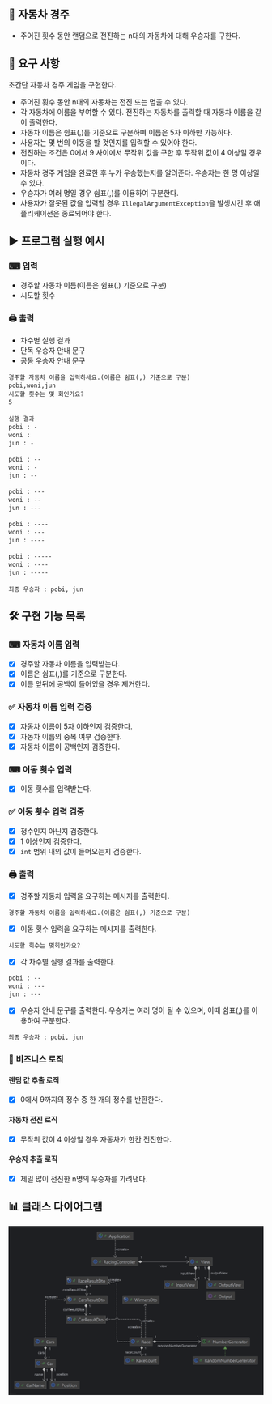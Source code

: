 🚗 자동차 경주
---
+ 주어진 횟수 동안 랜덤으로 전진하는 n대의 자동차에 대해 우승자를 구한다.

🔎 요구 사항
---  
초간단 자동차 경주 게임을 구현한다.
+ 주어진 횟수 동안 n대의 자동차는 전진 또는 멈출 수 있다.
+ 각 자동차에 이름을 부여할 수 있다. 전진하는 자동차를 출력할 때 자동차 이름을 같이 출력한다.
+ 자동차 이름은 쉼표(,)를 기준으로 구분하며 이름은 5자 이하만 가능하다.
+ 사용자는 몇 번의 이동을 할 것인지를 입력할 수 있어야 한다.
+ 전진하는 조건은 0에서 9 사이에서 무작위 값을 구한 후 무작위 값이 4 이상일 경우이다.
+ 자동차 경주 게임을 완료한 후 누가 우승했는지를 알려준다. 우승자는 한 명 이상일 수 있다.
+ 우승자가 여러 명일 경우 쉼표(,)를 이용하여 구분한다.
+ 사용자가 잘못된 값을 입력할 경우 `IllegalArgumentException`을 발생시킨 후 애플리케이션은 종료되어야 한다.

▶ 프로그램 실행 예시
---
### ⌨ 입력
+ 경주할 자동차 이름(이름은 쉼표(,) 기준으로 구분)
+ 시도할 횟수
### 🖨 출력 
+ 차수별 실행 결과
+ 단독 우승자 안내 문구
+ 공동 우승자 안내 문구

```
경주할 자동차 이름을 입력하세요.(이름은 쉼표(,) 기준으로 구분)
pobi,woni,jun
시도할 횟수는 몇 회인가요?
5

실행 결과
pobi : -
woni : 
jun : -

pobi : --
woni : -
jun : --

pobi : ---
woni : --
jun : ---

pobi : ----
woni : ---
jun : ----

pobi : -----
woni : ----
jun : -----

최종 우승자 : pobi, jun
```

🛠 구현 기능 목록
---
### ⌨ 자동차 이름 입력
+ [x] 경주할 자동차 이름을 입력받는다.
+ [x] 이름은 쉼표(,)를 기준으로 구분한다.
+ [x] 이름 앞뒤에 공백이 들어있을 경우 제거한다.
### ✅ 자동차 이름 입력 검증
+ [x] 자동차 이름이 5자 이하인지 검증한다.
+ [x] 자동차 이름의 중복 여부 검증한다.
+ [x] 자동차 이름이 공백인지 검증한다.

### ⌨ 이동 횟수 입력
+ [x] 이동 횟수를 입력받는다.
### ✅ 이동 횟수 입력 검증
+ [x] 정수인지 아닌지 검증한다.
+ [x] 1 이상인지 검증한다.
+ [x] `int` 범위 내의 값이 들어오는지 검증한다.

### 🖨 출력  
+ [x] 경주할 자동차 입력을 요구하는 메시지를 출력한다.
```
경주할 자동차 이름을 입력하세요.(이름은 쉼표(,) 기준으로 구분)
```
+ [x] 이동 횟수 입력을 요구하는 메시지를 출력한다.
```
시도할 회수는 몇회인가요?
```
+ [x] 각 차수별 실행 결과를 출력한다.
```
pobi : --
woni : ---
jun : ---
```
+ [x] 우승자 안내 문구를 출력한다. 우승자는 여러 명이 될 수 있으며, 이때 쉼표(,)를 이용하여 구분한다.
```
최종 우승자 : pobi, jun
```

### 📝 비즈니스 로직
#### 랜덤 값 추출 로직
+ [x] 0에서 9까지의 정수 중 한 개의 정수를 반환한다.
#### 자동차 전진 로직
+ [x] 무작위 값이 4 이상일 경우 자동차가 한칸 전진한다.
#### 우승자 추출 로직
+ [x] 제일 많이 전진한 n명의 우승자를 가려낸다.

📊 클래스 다이어그램
---
![Class Diagram.png](img/racingcar_classdiagram.png)
